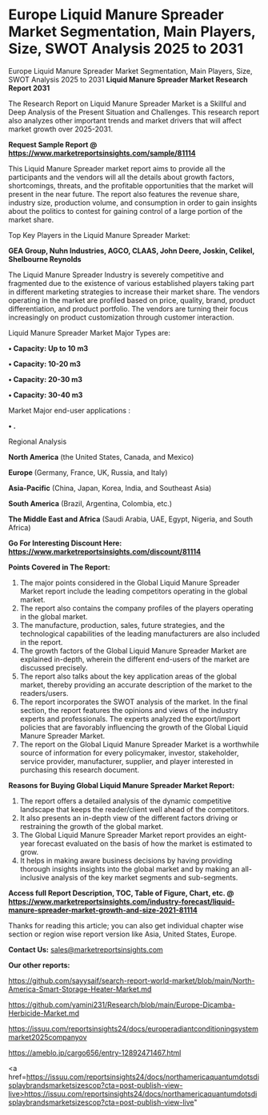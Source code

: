 # Europe Liquid Manure Spreader Market Segmentation, Main Players, Size, SWOT Analysis 2025 to 2031
Europe Liquid Manure Spreader Market Segmentation, Main Players, Size, SWOT Analysis 2025 to 2031
<strong>Liquid Manure Spreader Market Research Report 2031</strong>

The Research Report on Liquid Manure Spreader Market is a Skillful and Deep Analysis of the Present Situation and Challenges. This research report also analyzes other important trends and market drivers that will affect market growth over 2025-2031.

<strong>Request Sample Report @ <a href=https://www.marketreportsinsights.com/sample/81114>https://www.marketreportsinsights.com/sample/81114</a></strong>

This Liquid Manure Spreader market report aims to provide all the participants and the vendors will all the details about growth factors, shortcomings, threats, and the profitable opportunities that the market will present in the near future. The report also features the revenue share, industry size, production volume, and consumption in order to gain insights about the politics to contest for gaining control of a large portion of the market share.

Top Key Players in the Liquid Manure Spreader Market:

<strong>GEA Group, Nuhn Industries, AGCO, CLAAS, John Deere, Joskin, Celikel, Shelbourne Reynolds</strong>

The Liquid Manure Spreader Industry is severely competitive and fragmented due to the existence of various established players taking part in different marketing strategies to increase their market share. The vendors operating in the market are profiled based on price, quality, brand, product differentiation, and product portfolio. The vendors are turning their focus increasingly on product customization through customer interaction.

Liquid Manure Spreader Market Major Types are:

<strong>• Capacity: Up to 10 m3

• Capacity: 10-20 m3

• Capacity: 20-30 m3

• Capacity: 30-40 m3</strong>

Market Major end-user applications :

<strong>• .</strong>

Regional Analysis

</u><strong><b>North America</b></strong> (the United States, Canada, and Mexico)

<strong><b>Europe </b></strong>(Germany, France, UK, Russia, and Italy)

<strong><b>Asia-Pacific</b></strong> (China, Japan, Korea, India, and Southeast Asia)

<strong><b>South America</b></strong> (Brazil, Argentina, Colombia, etc.)

<strong><b>The Middle East and Africa</b></strong> (Saudi Arabia, UAE, Egypt, Nigeria, and South Africa)

<strong>Go For Interesting Discount Here: <a href=https://www.marketreportsinsights.com/discount/81114>https://www.marketreportsinsights.com/discount/81114</a></strong>

<strong>Points Covered in The Report:</strong>
<ol>
  <li>The major points considered in the Global Liquid Manure Spreader Market report include the leading competitors operating in the global market.</li>
  <li>The report also contains the company profiles of the players operating in the global market.</li>
  <li>The manufacture, production, sales, future strategies, and the technological capabilities of the leading manufacturers are also included in the report.</li>
  <li>The growth factors of the Global Liquid Manure Spreader Market are explained in-depth, wherein the different end-users of the market are discussed precisely.</li>
  <li>The report also talks about the key application areas of the global market, thereby providing an accurate description of the market to the readers/users.</li>
  <li>The report incorporates the SWOT analysis of the market. In the final section, the report features the opinions and views of the industry experts and professionals. The experts analyzed the export/import policies that are favorably influencing the growth of the Global Liquid Manure Spreader Market.</li>
  <li>The report on the Global Liquid Manure Spreader Market is a worthwhile source of information for every policymaker, investor, stakeholder, service provider, manufacturer, supplier, and player interested in purchasing this research document.</li>
</ol>
<strong>Reasons for Buying Global Liquid Manure Spreader Market Report:</strong>

<ol>
  <li>The report offers a detailed analysis of the dynamic competitive landscape that keeps the reader/client well ahead of the competitors.</li>
  <li>It also presents an in-depth view of the different factors driving or restraining the growth of the global market.</li>
  <li>The Global Liquid Manure Spreader Market report provides an eight-year forecast evaluated on the basis of how the market is estimated to grow.</li>
  <li>It helps in making aware business decisions by having providing thorough insights insights into the global market and by making an all-inclusive analysis of the key market segments and sub-segments.</li>
</ol>
<strong>Access full Report Description, TOC, Table of Figure, Chart, etc. @ <a href=https://www.marketreportsinsights.com/industry-forecast/liquid-manure-spreader-market-growth-and-size-2021-81114>https://www.marketreportsinsights.com/industry-forecast/liquid-manure-spreader-market-growth-and-size-2021-81114</a></strong>


Thanks for reading this article; you can also get individual chapter wise section or region wise report version like Asia, United States, Europe.

<strong>Contact Us:</strong>
sales@marketreportsinsights.com

<strong>Our other reports:</strong>

<a href=https://github.com/sayysaif/search-report-world-market/blob/main/North-America-Smart-Storage-Heater-Market.md>https://github.com/sayysaif/search-report-world-market/blob/main/North-America-Smart-Storage-Heater-Market.md</a>

<a href=https://github.com/yamini231/Research/blob/main/Europe-Dicamba-Herbicide-Market.md>https://github.com/yamini231/Research/blob/main/Europe-Dicamba-Herbicide-Market.md</a>

<a href=https://issuu.com/reportsinsights24/docs/europeradiantconditioningsystemmarket2025companyov>https://issuu.com/reportsinsights24/docs/europeradiantconditioningsystemmarket2025companyov</a>

<a href=https://ameblo.jp/cargo656/entry-12892471467.html>https://ameblo.jp/cargo656/entry-12892471467.html</a>

<a href=https://issuu.com/reportsinsights24/docs/northamericaquantumdotsdisplaybrandsmarketsizescop?cta=post-publish-view-live>https://issuu.com/reportsinsights24/docs/northamericaquantumdotsdisplaybrandsmarketsizescop?cta=post-publish-view-live</a>"

